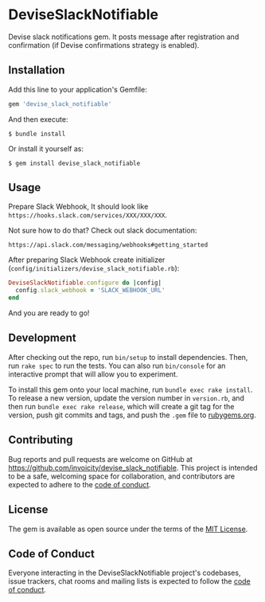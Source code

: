 # DeviseSlackNotifiable

Devise slack notifications gem. It posts message after registration and confirmation (if Devise confirmations strategy is enabled).

## Installation

Add this line to your application's Gemfile:

```ruby
gem 'devise_slack_notifiable'
```

And then execute:

    $ bundle install

Or install it yourself as:

    $ gem install devise_slack_notifiable

## Usage

Prepare Slack Webhook, It should look like `https://hooks.slack.com/services/XXX/XXX/XXX`.

Not sure how to do that? Check out slack documentation:

    https://api.slack.com/messaging/webhooks#getting_started

After preparing Slack Webhook create initializer (`config/initializers/devise_slack_notifiable.rb`):
```ruby
DeviseSlackNotifiable.configure do |config|
  config.slack_webhook = 'SLACK_WEBHOOK_URL'
end
```

And you are ready to go!

## Development

After checking out the repo, run `bin/setup` to install dependencies. Then, run `rake spec` to run the tests. You can also run `bin/console` for an interactive prompt that will allow you to experiment.

To install this gem onto your local machine, run `bundle exec rake install`. To release a new version, update the version number in `version.rb`, and then run `bundle exec rake release`, which will create a git tag for the version, push git commits and tags, and push the `.gem` file to [rubygems.org](https://rubygems.org).

## Contributing

Bug reports and pull requests are welcome on GitHub at https://github.com/invoicity/devise_slack_notifiable. This project is intended to be a safe, welcoming space for collaboration, and contributors are expected to adhere to the [code of conduct](https://github.com/invoicity/devise_slack_notifiable/blob/master/CODE_OF_CONDUCT.md).


## License

The gem is available as open source under the terms of the [MIT License](https://opensource.org/licenses/MIT).

## Code of Conduct

Everyone interacting in the DeviseSlackNotifiable project's codebases, issue trackers, chat rooms and mailing lists is expected to follow the [code of conduct](https://github.com/[USERNAME]/devise_slack_notifiable/blob/master/CODE_OF_CONDUCT.md).
